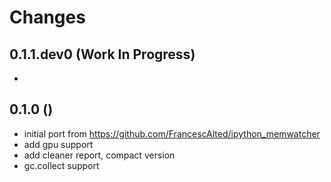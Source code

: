 # Changes

## 0.1.1.dev0 (Work In Progress)

-

## 0.1.0 ()

- initial port from https://github.com/FrancescAlted/ipython_memwatcher
- add gpu support
- add cleaner report, compact version
- gc.collect support
